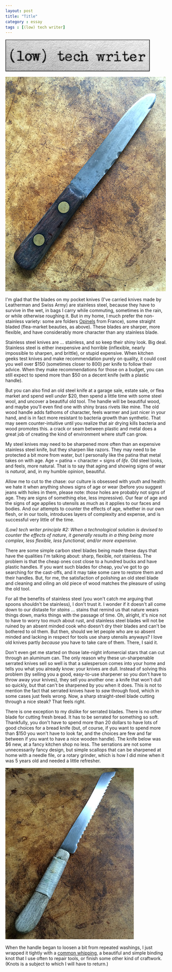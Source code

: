 ```yaml
---
layout: post
title: "Title"
category : essay
tags : [(low) tech writer]
---
```

[![low tech writer](/assets/ltw/header14.jpg)](http://lowtechwriter.com)

![Knife](/assets/ltw/steelknife.jpg)

I'm glad that the blades on my pocket knives (I've carried knives made by Leatherman and Swiss Army) are stainless steel, because they have to survive in the wet, in bags I carry while commuting, sometimes in the rain, or while otherwise roughing it. But in my home, I much prefer the non-stainless variety: some are folders [Opinels](http://en.wikipedia.org/wiki/Opinel_knife) from France), some straight bladed (flea-market beauties, as above). These blades are sharper, more flexible, and have considerably more character than any stainless blade. 

Stainless steel knives are ... stainless, and so keep their shiny look. Big deal. Stainless steel is either inexpensive and horrible (inflexible, nearly impossible to sharpen, and brittle), or stupid expensive. When kitchen geeks test knives and make recommendation purely on quality, it could cost you well over $150 (sometimes closer to 800) per knife to follow their advice. When they make recommendations for those on a budget, you can still expect to spend more than $50 on a decent knife (with a plastic handle). 

But you can also find an old steel knife at a garage sale, estate sale, or flea market and spend well *under* $20, then spend a little time with some steel wool, and uncover a beautiful old tool. The handle will be beautiful wood, and maybe you'll even find one with shiny brass rivets like mine. The old wood handle adds fathoms of character, feels warmer and just nicer in your hand, and is in fact more resistant to bacteria growth than synthetic. That may seem counter-intuitive until you realize that air drying kills bacteria and wood promotes this. a crack or seam between plastic and metal does a great job of creating the kind of environment where stuff can grow. 

My steel knives may need to be sharpened more often than an expensive stainless steel knife, but they sharpen like razors. They may need to be protected a bit more from water, but I personally like the patina that metal takes on with age. Age = patina = character = signs of *life*. Old steel looks, and feels, more natural. That is to say that aging and showing signs of wear is *natural*, and, in my humble opinion, beautiful.

Allow me to cut to the chase: our culture is obsessed with youth and health: we hate it when anything shows signs of age or wear (before you suggest jeans with holes in them, please note: *those* holes are probably not signs of age. They are signs of something else, less impressive). Our fear of age and the signs of age applies to utensils as much as it applies to our faces and bodies. And our attempts to counter the effects of age, whether in our own flesh, or in our tools, introduces layers of complexity and expense, and is successful very little of the time. 

*(Low) tech writer principle #2: When a technological solution is devised to counter the effects of nature, it generally results in a thing being more complex, less flexible, less functional, and/or more expensive.*

There are some simple carbon steel blades being made these days that have the qualities I'm talking about: sharp, flexible, *not* stainless. The problem is that the cheap ones cost close to a hundred bucks and have plastic handles. If you want such blades for cheap, you've got to go searching for the cast-offs, and it may take some care to restore them and their handles. But, for me, the satisfaction of polishing an old steel blade and cleaning and oiling an old piece of wood matches the pleasure of using the old tool. 

For all the benefits of stainless steel (you won't catch me arguing that spoons shouldn't be stainless), I don't trust it. I wonder if it doesn't all come down to our distaste for *stains* ... stains that remind us that nature wears things down, marks things with the passage of time. Oh, alright, it's nice not to have to worry too much about rust, and stainless steel blades will not be ruined by an absent minded cook who doesn't dry their blades and can't be bothered to oil them. But then, should we let people who are so absent minded and lacking in respect for tools use sharp utensils anyways? I love old knives partly *because* you have to take care of them. There, I said it.

Don't even get me started on those late-night infomercial stars that can cut through an aluminum can. The only reason why these un-sharpenable serrated knives sell so well is that a salesperson comes into your home and tells you what you already know: your knives are dull. Instead of solving this problem (by selling you a good, easy-to-use sharpener so you don't have to throw away your knives), they sell you another one: a knife that won't dull so quickly, but that can't be sharpened by you when it does. This is not to mention the fact that serrated knives have to *saw* through food, which in some cases just feels wrong. Now, a sharp straight-steel blade cutting through a nice steak? That feels right. 

There is one exception to my dislike for serrated blades. There is no other blade for cutting fresh bread. It has to be serrated for something so soft. Thankfully, you don't have to spend more than 20 dollars to have lots of good choices for a bread knife (but, of course, if you want to spend more than $150 you won't have to look far, and the choices are few and far between if you want to have a nice wooden handle). The knife below was $6 new, at a fancy kitchen shop no less. The serrations are not some unnecessarily fancy design, but simple scallops that can be sharpened at home with a needle file, or a rotary grinder, which is how I did mine when it was 5 years old and needed a little refresher. 

![Good Serrations](/assets/ltw/breadknife.jpg)

When the handle began to loosen a bit from repeated washings, I just wrapped it tightly with a [common whipping](http://en.wikipedia.org/wiki/Whipped_rope), a beautiful and simple binding knot that I use often to repair tools, or finish some other kind of craftwork. (Knots is a subject to which I will have to return.)

